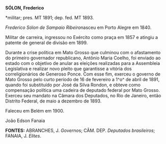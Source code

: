 **SÓLON, Frederico**

\*militar; pres. MT 1891; dep. fed. MT 1893.

*Frederico Sólon de Sampaio Ribeiro*nasceu em Porto Alegre em 1840.

Militar de carreira, ingressou no Exército como praça em 1857 e atingiu
a patente de general de divisão em 1899.

Durante a crise política em Mato Grosso que culminou com o afastamento
do primeiro governador republicano, Antônio Maria Coelho, foi enviado ao
estado com o objetivo de anular as eleições realizadas para a Assembleia
Legislativa e realizar novo pleito que garantisse a vitória dos
correligionários de Generoso Ponce. Com esse fim, exerceu o governo de
Mato Grosso pelo curto período de 16 de fevereiro a 1^o^ de abril de
1891, quando foi substituído por José da Silva Rondon, e obteve como
compensação política uma cadeira de deputado federal por Mato Grosso.
Exerceu seu mandato na Câmara dos Deputados, no Rio de Janeiro, então
Distrito Federal, de maio a dezembro de 1893.

Faleceu em Belém em 1900.

João Edson Fanaia

**FONTES:** ABRANCHES, J. *Governo*s; CÂM. DEP. *Deputados brasileiros*;
FANAIA, J. *Elites*.
